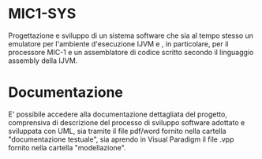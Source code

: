 # MIC1-SYS
Progettazione e sviluppo di un sistema software che sia al tempo stesso un emulatore per l'ambiente d'esecuzione IJVM e , in particolare, per il processore MIC-1 e un assemblatore di codice scritto secondo il linguaggio assembly della IJVM.
# Documentazione
E' possibile accedere alla documentazione dettagliata del progetto, comprensiva di descrizione del processo di sviluppo software adottato e sviluppata con UML, sia tramite il file pdf/word fornito nella cartella "documentazione testuale", sia aprendo in Visual Paradigm il file .vpp fornito nella cartella "modellazione".
